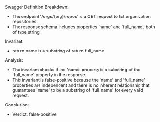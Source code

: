 Swagger Definition Breakdown:
- The endpoint '/orgs/{org}/repos' is a GET request to list organization repositories.
- The response schema includes properties 'name' and 'full_name', both of type string.

Invariant:
- return.name is a substring of return.full_name

Analysis:
- The invariant checks if the 'name' property is a substring of the 'full_name' property in the response.
- This invariant is false-positive because the 'name' and 'full_name' properties are independent and there is no inherent relationship that guarantees 'name' to be a substring of 'full_name' for every valid request.

Conclusion:
- Verdict: false-positive
